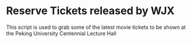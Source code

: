 # Reserve Tickets released by WJX
This script is used to grab some of the latest movie tickets to be shown at the Peking University Centennial Lecture Hall
